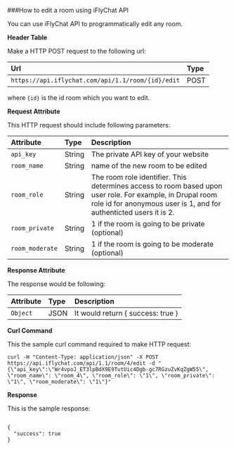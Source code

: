 ###How to edit a room using iFlyChat API

You can use iFlyChat API to programmatically edit any room.

**Header Table**

Make a HTTP POST request to the following url:

| Url        | Type           |
| :------------- |:------------- |
| `https://api.iflychat.com/api/1.1/room/{id}/edit` | POST |

where `{id}` is the id room which you want to edit.

**Request Attribute**

This HTTP request should include following parameters:

| Attribute        | Type          | Description |
| :------------- |:------------- | :-------------|
| `api_key` | String | The private API key of your website |
| `room_name` | String | name of the new room to be edited |
| `room_role` | String | The room role identifier. This determines access to room based upon user role. For example, in Drupal room role id for anonymous user is 1, and for authenticted users it is 2. |
| `room_private` | String | 1 if the room is going to be private (optional) |
| `room_moderate` | String | 1 if the room is going to be moderate (optional) |

**Response Attribute**

The response would be following:

| Attribute        | Type          | Description |
| :------------- |:------------- | :-------------|
| `Object` | JSON | It would return { success: true } |

**Curl Command**

This the sample curl command required to make HTTP request:

~~~
curl -H "Content-Type: application/json" -X POST https://api.iflychat.com/api/1.1/room/4/edit -d "{\"api_key\":\"Wr4vpoJ_ET3lpBdX9E9TutUic4Dgb-gc7RGzuZvKqZgW55\", \"room_name\": \"room_4\", \"room_role\": \"1\", \"room_private\": \"1\", \"room_moderate\": \"1\"}"
~~~

**Response**

This is the sample response:

~~~

{
  "success": true
}

~~~
